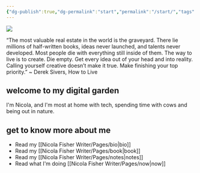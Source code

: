 ```yaml
---
{"dg-publish":true,"dg-permalink":"start","permalink":"/start/","tags":["gardenEntry"],"created":"","updated":""}
---
```



![](https://source.unsplash.com/KjnR2yEgit0/1900x1200)

“The most valuable real estate in the world is the graveyard. There lie millions of half-written books, ideas never launched, and talents never developed. Most people die with everything still inside of them. The way to live is to create. Die empty. Get every idea out of your head and into reality. Calling yourself creative doesn’t make it true. Make finishing your top priority.” ~ Derek Sivers, How to Live 

## welcome to my digital garden

I'm Nicola, and I'm most at home with tech, spending time with cows and being out in nature. 

## get to know more about me

- Read my [[Nicola Fisher Writer/Pages/bio\|bio]]
- Read my [[Nicola Fisher Writer/Pages/book\|book]]
- Read my [[Nicola Fisher Writer/Pages/notes\|notes]]
- Read what I'm doing [[Nicola Fisher Writer/Pages/now\|now]]

